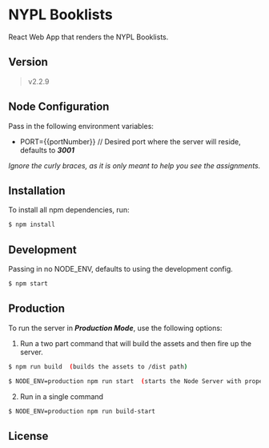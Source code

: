 # NYPL Booklists

React Web App that renders the NYPL Booklists.

## Version
> v2.2.9

## Node Configuration
Pass in the following environment variables:  

* PORT={{portNumber}} // Desired port where the server will reside, defaults to ***3001***

*Ignore the curly braces, as it is only meant to help you see the assignments.*  

## Installation
To install all npm dependencies, run:
```sh
$ npm install
```

## Development
Passing in no NODE_ENV, defaults to using the development config.
```sh
$ npm start
```

## Production
To run the server in ***Production Mode***, use the following options:

1) Run a two part command that will build the assets and then fire up the server.

```sh
$ npm run build  (builds the assets to /dist path)
```

```sh
$ NODE_ENV=production npm run start  (starts the Node Server with proper environment)
```

2) Run in a single command
```sh
$ NODE_ENV=production npm run build-start
```


License
----

